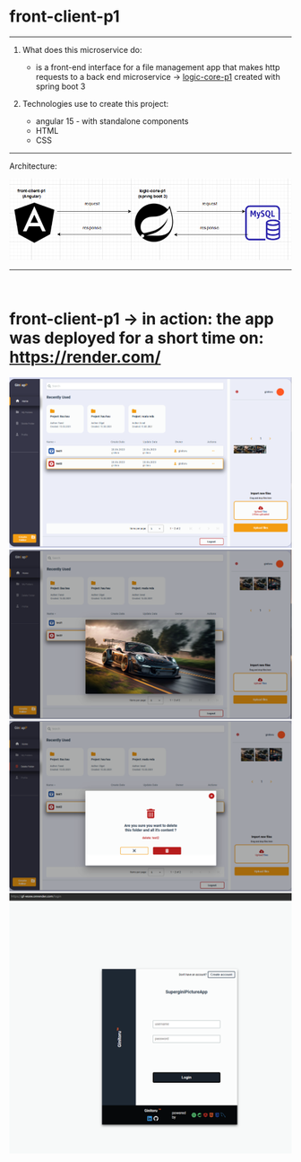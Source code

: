 # front-client-p1
<hr>

1. What does this microservice do:
    - is a front-end interface for a file management app that makes http requests to a back end microservice -> [logic-core-p1](https://github.com/SuperGini/logic-core-p1) created with spring boot 3

2. Technologies use to create this project:
    - angular 15 - with standalone components
    - HTML
    - CSS
<hr>

Architecture:
<br/>

![full-stack.png](./src/assets/pictures/full-stack.png)

<hr>
<br/>

# front-client-p1 -> in action: the app was deployed for a short time on: https://render.com/


![pic1.png](./src/assets/pictures/readme/pic1.png)
![pic2.png](./src/assets/pictures/readme/pic2.png)
![pic3.png](./src/assets/pictures/readme/pic3.png)
![pic4.png](./src/assets/pictures/readme/pic4.png)
